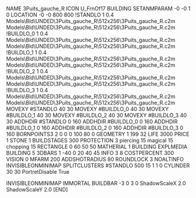 NAME 3Puits_gauche_R
ICON U_FrnOf17
BUILDING
SETANMPARAM -0 -0 1 0
LOCATION -0 -0 800 800
!STANDLO      1 0.4 Models\Bld\UNDED\3Puits_gauche_R\512x256\3Puits_gauche_R.c2m Models\Bld\UNDED\3Puits_gauche_R\512x256\3Puits_gauche_R.c2m
!BUILDLO_0    1 0.4 Models\Bld\UNDED\3Puits_gauche_R\512x256\3Puits_gauche_R.c2m Models\Bld\UNDED\3Puits_gauche_R\512x256\3Puits_gauche_R.c2m
!BUILDLO_1    1 0.4 Models\Bld\UNDED\3Puits_gauche_R\512x256\3Puits_gauche_R.c2m Models\Bld\UNDED\3Puits_gauche_R\512x256\3Puits_gauche_R.c2m
!BUILDLO_2    1 0.4 Models\Bld\UNDED\3Puits_gauche_R\512x256\3Puits_gauche_R.c2m Models\Bld\UNDED\3Puits_gauche_R\512x256\3Puits_gauche_R.c2m
!BUILDLO_3    1 0.4 Models\Bld\UNDED\3Puits_gauche_R\512x256\3Puits_gauche_R.c2m Models\Bld\UNDED\3Puits_gauche_R\512x256\3Puits_gauche_R.c2m
MOVEXY #STANDLO   40 30
MOVEXY #BUILDLO_0 40 30
MOVEXY #BUILDLO_1 40 30
MOVEXY #BUILDLO_2 40 30
MOVEXY #BUILDLO_3 40 30
ADDHDIR #STANDLO 0 160
ADDHDIR #BUILDLO_0 0 160
ADDHDIR #BUILDLO_1 0 160
ADDHDIR #BUILDLO_2 0 160
ADDHDIR #BUILDLO_3 0 160
BORNPOINTS3 2 0 0 0 100 80 0
GEOMETRY 1 199 32
LIFE     3000
PRICE 1 STONE 1
BUILDSTAGES 300
PROTECTION 3 piercing 15 magical 15 chopping 15
RECTANGLE    0 60 50 50
MATHERIAL 1 BUILDING
EXPLMEDIA BUILDING 5
3DBARS 1 -40 0 20 40 45
INFO 3 8
COSTPERCENT 300
VISION 0
MFARM 200
ADDSHOTRADIUS 80
ROUNDLOCK 3
NOALTINFO
INVISIBLEONMINIMAP
SPLITCLUSTERS #STANDLO 500 15 1 1 0
CYLINDER 30 30
PortretDisable True

INVISIBLEONMINIMAP
IMMORTAL
BUILDBAR -3 0 3 0
ShadowScaleX 2.0
ShadowScaleY 2.0
[END]

